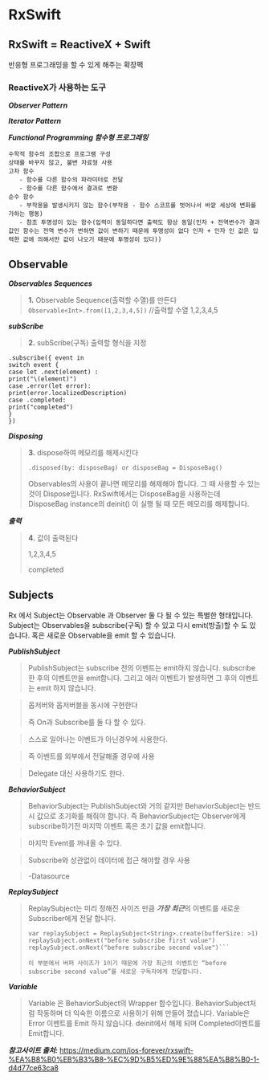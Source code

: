 # RxSwift

## RxSwift = ReactiveX + Swift
반응형 프로그래밍을 할 수 있게 해주는 확장팩

### ReactiveX가 사용하는 도구

***Observer Pattern***

***Iterator Pattern***

***Functional Programming 함수형 프로그래밍***

    수학적 함수의 조합으로 프로그램 구성
    상태를 바꾸지 않고, 불변 자료형 사용
    고차 함수
       - 함수를 다른 함수의 파라미터로 전달
       - 함수를 다른 함수에서 결과로 변환
    순수 함수
       - 부작용을 발생시키지 않는 함수(부작용 - 함수 스코프를 벗어나서 바깥 세상에 변화를 가하는 행동)
       - 참조 투명성이 있는 함수(입력이 동일하다면 출력도 항상 동일(인자 + 전역변수가 결과 값인 함수는 전역 변수가 변하면 값이 변하기 때문에 투명성이 없다 인자 + 인자 인 값은 입력한 값에 의해서만 값이 나오기 때문에 투명성이 있다))







## Observable


***Observables Sequences***
>**1.** Observable Sequence(출력할 수열)를 만든다
```Observable<Int>.from([1,2,3,4,5])```
//출력할 수열 1,2,3,4,5

***subScribe***
>**2.** subScribe(구독) 출력할 형식을 지정
```
.subscribe({ event in
switch event {
case let .next(element) : 
print("\(element)")
case .error(let error):  
print(error.localizedDescription)
case .completed:
print("completed")
}
})
```

***Disposing***
>**3.** dispose하여 메모리를 해제시킨다
>```
>.disposed(by: disposeBag) or disposeBag = DisposeBag()
>```
>
>Observables의 사용이 끝나면 메모리를 해제해야 합니다. 그 때 사용할 수 있는것이 Dispose입니다. RxSwift에서는 DisposeBag을 사용하는데 DisposeBag instance의 deinit() 이 실행 될 때 모든 메모리를 해제합니다.

***출력***
>**4.** 값이 출력된다
>
>  1,2,3,4,5
>
>  completed


## Subjects
Rx 에서 Subject는 Observable 과 Observer 둘 다 될 수 있는 특별한 형태입니다. Subject는 Observables을 subscribe(구독) 할 수 있고 다시 emit(방출)할 수 도 있습니다. 혹은 새로운 Observable을 emit 할 수 있습니다.

***PublishSubject***
>PublishSubject는 subscribe 전의 이벤트는 emit하지 않습니다. subscribe한 후의 이벤트만을 emit합니다. 그리고 에러 이벤트가 발생하면 그 후의 이벤트는 emit 하지 않습니다.

>옵저버와 옵저버블을 동시에 구현한다
>
>즉 On과 Subscribe를 둘 다 할 수 있다.

>스스로 일어나는 이벤트가 아닌경우에 사용한다.>즉 이벤트를 외부에서 전달해줄 경우에 사용 

>Delegate 대신 사용하기도 한다.

***BehaviorSubject***
>BehaviorSubject는 PublishSubject와 거의 같지만 BehaviorSubject는 반드시 값으로 초기화를 해줘야 합니다. 즉 BehaviorSubject는 Observer에게 subscribe하기전 마지막 이벤트 혹은 초기 값을 emit합니다.

>마지막 Event를 꺼내올 수 있다.

>Subscribe와 상관없이 데이터에 접근 해야할 경우 사용

>-Datasource

***ReplaySubject***
>ReplaySubject는 미리 정해진 사이즈 만큼 ***가장 최근***의 이벤트를 새로운 Subscriber에게 전달 합니다.
>```
>var replaySubject = ReplaySubject<String>.create(bufferSize: >1)
>replaySubject.onNext("before subscribe first value")
>replaySubject.onNext("before subscribe second value")```
>
>이 부분에서 버퍼 사이즈가 1이기 때문에 가장 최근의 이벤트인 “before subscribe second value”를 새로운 구독자에게 전달합니다.

***Variable***
>Variable 은 BehaviorSubject의 Wrapper 함수입니다. BehaviorSubject처럼 작동하며 더 익숙한 이름으로 사용하기 위해 만들어 졌습니다. Variable은 Error 이벤트를 Emit 하지 않습니다. deinit에서 해제 되며 Completed이벤트를 Emit합니다.

***참고사이트 출처:*** <https://medium.com/ios-forever/rxswift-%EA%B8%B0%EB%B3%B8-%EC%9D%B5%ED%9E%88%EA%B8%B0-1-d4d77ce63ca8>